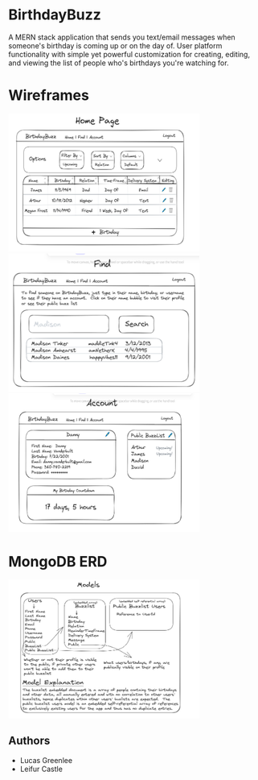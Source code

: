 # BirthdayBuzz

A MERN stack application that sends you text/email messages when someone's birthday is coming up or on the day of. User platform functionality with simple yet powerful customization for creating, editing, and viewing the list of people who's birthdays you're watching for.

# Wireframes

<img src="./public/images/BirthdayBuzz_HomePage.png" alt="HomePage" width="380" height="275"/>
<img src="./public/images/BirthdayBuzz_FindPage.png" alt="HomePage" width="380" height="275"/>
<img src="./public/images/BirthdayBuzz_AccountPage.png" alt="HomePage" width="380" height="275"/>

# MongoDB ERD

<img src="./public/images/BirthdayBuzz_Modeling.png" alt="HomePage" width="380" height="275"/>

## Authors

- Lucas Greenlee
- Leifur Castle

